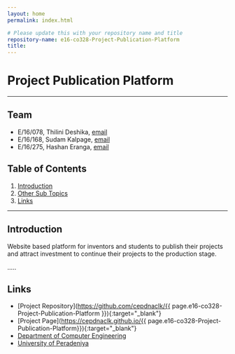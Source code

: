 ```yaml
---
layout: home
permalink: index.html

# Please update this with your repository name and title
repository-name: e16-co328-Project-Publication-Platform
title: 
---
```


[comment]: # "This is the standard layout for the project, but you can clean this and use your own template"

# Project Publication Platform

---

<!-- This is a sample image, to show how to add images to your page. To learn more options, please refer [this](https://projects.ce.pdn.ac.lk/docs/faq/how-to-add-an-image/)

![Sample Image](./images/sample.png)
 -->

## Team
-  E/16/078, Thilini Deshika, [email](mailto:e16078@eng.pdn.ac.lk)
-  E/16/168, Sudam Kalpage, [email](mailto:e16168@eng.pdn.ac.lk)
-  E/16/275, Hashan Eranga, [email](mailto:e16275@eng.pdn.ac.lk)

## Table of Contents
1. [Introduction](#introduction)
2. [Other Sub Topics](#other-sub-topics)
3. [Links](#links)

---

## Introduction

 Website based platform for inventors and students to publish their projects and attract investment to continue their projects to the production stage.

<!-- ## Other Sub Topics
 -->
.....

## Links

- [Project Repository](https://github.com/cepdnaclk/{{ page.e16-co328-Project-Publication-Platform }}){:target="_blank"}
- [Project Page](https://cepdnaclk.github.io/{{ page.e16-co328-Project-Publication-Platform}}){:target="_blank"}
- [Department of Computer Engineering](http://www.ce.pdn.ac.lk/)
- [University of Peradeniya](https://eng.pdn.ac.lk/)


[//]: # (Please refer this to learn more about Markdown syntax)
[//]: # (https://github.com/adam-p/markdown-here/wiki/Markdown-Cheatsheet)
